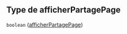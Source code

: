 ## Type de afficherPartagePage

`boolean` ([afficherPartagePage](frw-form-definitions-configuration-du-formulaire-properties-afficherpartagepage.md))
